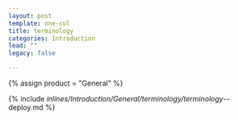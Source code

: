 ```yaml
---
layout: post
template: one-col
title: terminology
categories: Introduction
lead: ""
legacy: false

---
```

{% assign product = "General" %}

{% include _inlines/Introduction/General/terminology/terminology_--deploy.md %}
